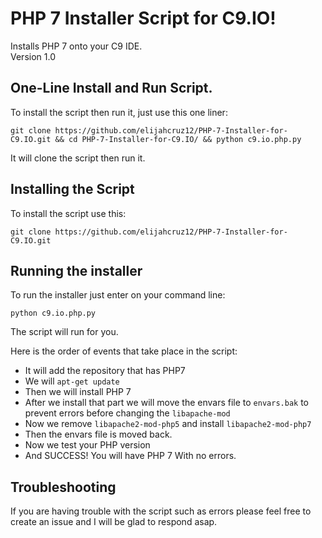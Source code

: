 # PHP 7 Installer Script for C9.IO!

Installs PHP 7 onto your C9 IDE.<br>
Version 1.0

## One-Line Install and Run Script.
To install the script then run it, just use this one liner:

```
git clone https://github.com/elijahcruz12/PHP-7-Installer-for-C9.IO.git && cd PHP-7-Installer-for-C9.IO/ && python c9.io.php.py
```

It will clone the script then run it.

## Installing the Script
To install the script use this:
```
git clone https://github.com/elijahcruz12/PHP-7-Installer-for-C9.IO.git
```

## Running the installer
To run the installer just enter on your command line:
```
python c9.io.php.py
```

The script will run for you.

Here is the order of events that take place in the script:

- It will add the repository that has PHP7
- We will `apt-get update`
- Then we will install PHP 7
- After we install that part we will move the envars file to `envars.bak` to prevent errors before changing the `libapache-mod`
- Now we remove `libapache2-mod-php5` and install `libapache2-mod-php7`
- Then the envars file is moved back.
- Now we test your PHP version
- And SUCCESS! You will have PHP 7 With no errors.

## Troubleshooting
If you are having trouble with the script such as errors please feel free to create an issue and I will be glad to respond asap.
